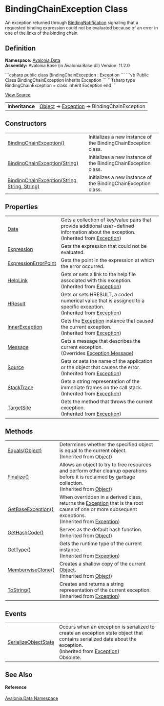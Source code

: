 # BindingChainException Class


An exception returned through <a href="T_Avalonia_Data_BindingNotification">BindingNotification</a> signaling that a requested binding expression could not be evaluated because of an error in one of the links of the binding chain.



## Definition
**Namespace:** <a href="N_Avalonia_Data">Avalonia.Data</a>  
**Assembly:** Avalonia.Base (in Avalonia.Base.dll) Version: 11.2.0

<Tabs groupId="api-code-preview">
<TabItem value="csharp" label="C#">
```csharp
public class BindingChainException : Exception
```
</TabItem>
<TabItem value="vb" label="VB">
```vb
Public Class BindingChainException
	Inherits Exception
```
</TabItem>
<TabItem value="fsharp" label="F#">
```fsharp
type BindingChainException = 
    class
        inherit Exception
    end
```
</TabItem>
</Tabs>



<a href="https://github.com/AvaloniaUI/Avalonia/tree/master/src/Avalonia.Base/Data/BindingChainException.cs" title="View the source code">View Source</a>

<table>
<tr><td><strong>Inheritance</strong></td><td><a href="https://learn.microsoft.com/dotnet/api/system.object" target="_blank" rel="noopener noreferrer">Object</a>  →  <a href="https://learn.microsoft.com/dotnet/api/system.exception" target="_blank" rel="noopener noreferrer">Exception</a>  →  BindingChainException</td></tr>
</table>



## Constructors
<table>
<tr>
<td><a href="M_Avalonia_Data_BindingChainException__ctor">BindingChainException()</a></td>
<td>Initializes a new instance of the BindingChainException class.</td>
</tr>
<tr>
<td><a href="M_Avalonia_Data_BindingChainException__ctor_2">BindingChainException(String)</a></td>
<td>Initializes a new instance of the BindingChainException class.</td>
</tr>
<tr>
<td><a href="M_Avalonia_Data_BindingChainException__ctor_1">BindingChainException(String, String, String)</a></td>
<td>Initializes a new instance of the BindingChainException class.</td>
</tr>
</table>

## Properties
<table>
<tr>
<td><a href="https://learn.microsoft.com/dotnet/api/system.exception.data" target="_blank" rel="noopener noreferrer">Data</a></td>
<td>Gets a collection of key/value pairs that provide additional user-defined information about the exception.<br />(Inherited from <a href="https://learn.microsoft.com/dotnet/api/system.exception" target="_blank" rel="noopener noreferrer">Exception</a>)</td>
</tr>
<tr>
<td><a href="P_Avalonia_Data_BindingChainException_Expression">Expression</a></td>
<td>Gets the expression that could not be evaluated.</td>
</tr>
<tr>
<td><a href="P_Avalonia_Data_BindingChainException_ExpressionErrorPoint">ExpressionErrorPoint</a></td>
<td>Gets the point in the expression at which the error occurred.</td>
</tr>
<tr>
<td><a href="https://learn.microsoft.com/dotnet/api/system.exception.helplink" target="_blank" rel="noopener noreferrer">HelpLink</a></td>
<td>Gets or sets a link to the help file associated with this exception.<br />(Inherited from <a href="https://learn.microsoft.com/dotnet/api/system.exception" target="_blank" rel="noopener noreferrer">Exception</a>)</td>
</tr>
<tr>
<td><a href="https://learn.microsoft.com/dotnet/api/system.exception.hresult" target="_blank" rel="noopener noreferrer">HResult</a></td>
<td>Gets or sets HRESULT, a coded numerical value that is assigned to a specific exception.<br />(Inherited from <a href="https://learn.microsoft.com/dotnet/api/system.exception" target="_blank" rel="noopener noreferrer">Exception</a>)</td>
</tr>
<tr>
<td><a href="https://learn.microsoft.com/dotnet/api/system.exception.innerexception" target="_blank" rel="noopener noreferrer">InnerException</a></td>
<td>Gets the <a href="https://learn.microsoft.com/dotnet/api/system.exception" target="_blank" rel="noopener noreferrer">Exception</a> instance that caused the current exception.<br />(Inherited from <a href="https://learn.microsoft.com/dotnet/api/system.exception" target="_blank" rel="noopener noreferrer">Exception</a>)</td>
</tr>
<tr>
<td><a href="P_Avalonia_Data_BindingChainException_Message">Message</a></td>
<td>Gets a message that describes the current exception.<br />(Overrides <a href="https://learn.microsoft.com/dotnet/api/system.exception.message" target="_blank" rel="noopener noreferrer">Exception.Message</a>)</td>
</tr>
<tr>
<td><a href="https://learn.microsoft.com/dotnet/api/system.exception.source" target="_blank" rel="noopener noreferrer">Source</a></td>
<td>Gets or sets the name of the application or the object that causes the error.<br />(Inherited from <a href="https://learn.microsoft.com/dotnet/api/system.exception" target="_blank" rel="noopener noreferrer">Exception</a>)</td>
</tr>
<tr>
<td><a href="https://learn.microsoft.com/dotnet/api/system.exception.stacktrace" target="_blank" rel="noopener noreferrer">StackTrace</a></td>
<td>Gets a string representation of the immediate frames on the call stack.<br />(Inherited from <a href="https://learn.microsoft.com/dotnet/api/system.exception" target="_blank" rel="noopener noreferrer">Exception</a>)</td>
</tr>
<tr>
<td><a href="https://learn.microsoft.com/dotnet/api/system.exception.targetsite" target="_blank" rel="noopener noreferrer">TargetSite</a></td>
<td>Gets the method that throws the current exception.<br />(Inherited from <a href="https://learn.microsoft.com/dotnet/api/system.exception" target="_blank" rel="noopener noreferrer">Exception</a>)</td>
</tr>
</table>

## Methods
<table>
<tr>
<td><a href="https://learn.microsoft.com/dotnet/api/system.object.equals#system-object-equals(system-object)" target="_blank" rel="noopener noreferrer">Equals(Object)</a></td>
<td>Determines whether the specified object is equal to the current object.<br />(Inherited from <a href="https://learn.microsoft.com/dotnet/api/system.object" target="_blank" rel="noopener noreferrer">Object</a>)</td>
</tr>
<tr>
<td><a href="https://learn.microsoft.com/dotnet/api/system.object.finalize" target="_blank" rel="noopener noreferrer">Finalize()</a></td>
<td>Allows an object to try to free resources and perform other cleanup operations before it is reclaimed by garbage collection.<br />(Inherited from <a href="https://learn.microsoft.com/dotnet/api/system.object" target="_blank" rel="noopener noreferrer">Object</a>)</td>
</tr>
<tr>
<td><a href="https://learn.microsoft.com/dotnet/api/system.exception.getbaseexception" target="_blank" rel="noopener noreferrer">GetBaseException()</a></td>
<td>When overridden in a derived class, returns the <a href="https://learn.microsoft.com/dotnet/api/system.exception" target="_blank" rel="noopener noreferrer">Exception</a> that is the root cause of one or more subsequent exceptions.<br />(Inherited from <a href="https://learn.microsoft.com/dotnet/api/system.exception" target="_blank" rel="noopener noreferrer">Exception</a>)</td>
</tr>
<tr>
<td><a href="https://learn.microsoft.com/dotnet/api/system.object.gethashcode" target="_blank" rel="noopener noreferrer">GetHashCode()</a></td>
<td>Serves as the default hash function.<br />(Inherited from <a href="https://learn.microsoft.com/dotnet/api/system.object" target="_blank" rel="noopener noreferrer">Object</a>)</td>
</tr>
<tr>
<td><a href="https://learn.microsoft.com/dotnet/api/system.exception.gettype" target="_blank" rel="noopener noreferrer">GetType()</a></td>
<td>Gets the runtime type of the current instance.<br />(Inherited from <a href="https://learn.microsoft.com/dotnet/api/system.exception" target="_blank" rel="noopener noreferrer">Exception</a>)</td>
</tr>
<tr>
<td><a href="https://learn.microsoft.com/dotnet/api/system.object.memberwiseclone" target="_blank" rel="noopener noreferrer">MemberwiseClone()</a></td>
<td>Creates a shallow copy of the current <a href="https://learn.microsoft.com/dotnet/api/system.object" target="_blank" rel="noopener noreferrer">Object</a>.<br />(Inherited from <a href="https://learn.microsoft.com/dotnet/api/system.object" target="_blank" rel="noopener noreferrer">Object</a>)</td>
</tr>
<tr>
<td><a href="https://learn.microsoft.com/dotnet/api/system.exception.tostring" target="_blank" rel="noopener noreferrer">ToString()</a></td>
<td>Creates and returns a string representation of the current exception.<br />(Inherited from <a href="https://learn.microsoft.com/dotnet/api/system.exception" target="_blank" rel="noopener noreferrer">Exception</a>)</td>
</tr>
</table>

## Events
<table>
<tr>
<td><a href="https://learn.microsoft.com/dotnet/api/system.exception.serializeobjectstate" target="_blank" rel="noopener noreferrer">SerializeObjectState</a></td>
<td>Occurs when an exception is serialized to create an exception state object that contains serialized data about the exception.<br />(Inherited from <a href="https://learn.microsoft.com/dotnet/api/system.exception" target="_blank" rel="noopener noreferrer">Exception</a>)<br /><Tag type="is-danger">Obsolete.</Tag></td>
</tr>
</table>

## See Also


#### Reference
<a href="N_Avalonia_Data">Avalonia.Data Namespace</a>  


